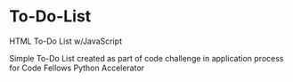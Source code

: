 To-Do-List
==========

HTML To-Do List w/JavaScript

Simple To-Do List created as part of code challenge in application process for Code Fellows Python Accelerator
